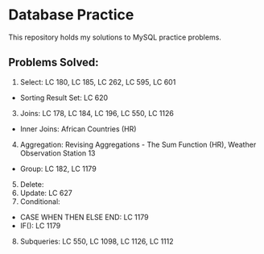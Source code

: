# Database Practice
This repository holds my solutions to MySQL practice problems.
## Problems Solved:
1. Select: LC 180, LC 185, LC 262, LC 595, LC 601
  * Sorting Result Set: LC 620
3. Joins: LC 178, LC 184, LC 196, LC 550, LC 1126
  * Inner Joins: African Countries (HR)
4. Aggregation: Revising Aggregations - The Sum Function (HR), Weather Observation Station 13
  * Group: LC 182, LC 1179
5. Delete:
6. Update: LC 627
7. Conditional:
  * CASE WHEN THEN ELSE END: LC 1179
  * IF(): LC 1179
8. Subqueries: LC 550, LC 1098, LC 1126, LC 1112
